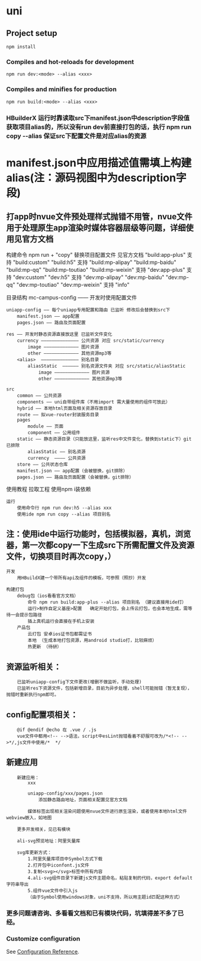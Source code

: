 # uni

## Project setup
```
npm install
```

### Compiles and hot-reloads for development
```
npm run dev:<mode> --alias <xxx>
```

### Compiles and minifies for production
```
npm run build:<mode> --alias <xxx>
```

### HBuilderX 运行时靠读取src下manifest.json中description字段值获取项目alias的，所以没有run dev前直接打包的话，执行 npm run copy --alias <xxx> 保证src下配置文件是对应alias的资源

# manifest.json中应用描述值需填上构建alias(注：源码视图中为description字段)

## 打app时nvue文件预处理样式抛错不用管，nvue文件用于处理原生app渲染时媒体容器层级等问题，详细使用见官方文档



构建命令
	npm run +
		"copy" 替换项目配置文件
		见官方文档
        "build:app-plus" 支持
        "build:custom"
        "build:h5" 支持
        "build:mp-alipay"
        "build:mp-baidu"
        "build:mp-qq"
        "build:mp-toutiao"
        "build:mp-weixin" 支持
        "dev:app-plus" 支持
        "dev:custom"
        "dev:h5" 支持
        "dev:mp-alipay"
        "dev:mp-baidu"
        "dev:mp-qq"
        "dev:mp-toutiao"
        "dev:mp-weixin" 支持
        "info"


目录结构
	mc-campus-config —— 开发时使用配置文件
	
	uniapp-config —— 每个uniapp专用配置和路由 已监听 修改后会替换到src下
		manifest.json —— app配置
		pages.json —— 路由及页面配置
	
	res —— 开发时静态资源直接放这里 已监听文件变化
		currency —————————————— 公共资源 对应 src/static/currency
			image ————————————— 图片资源
			other ————————————— 其他资源mp3等
		<alias>  —————————————— 别名目录
			aliasStatic  —————— 别名资源文件夹 对应 src/static/aliasStatic
				image ————————————— 图片资源
				other ————————————— 其他资源mp3等
			
	src 
		common —— 公共资源
		components —— uni自带组件库（不用import 需大量使用的组件可放此）
		hybrid —— 本地html页面及相关资源存放目录
		route —— 拟vue-router封装服务目录
		pages
			module —— 页面
			component —— 公用组件
		static —— 静态资源目录（只能放这里，监听res中文件变化，替换到static下）git已排除
			aliasStatic —— 别名资源
			currency  ———— 公共资源
		store —— 公共状态仓库
		manifest.json —— app配置（会被替换，git排除）
		pages.json —— 路由及页面配置（会被替换，git排除）

使用教程
	拉取工程
	使用npm i装依赖
	
	运行
		使用命令行 npm run dev:h5 --alias xxx
		使用ide npm run copy --alias 项目别名 
##  注：使用ide中运行功能时，包括模拟器，真机，浏览器，第一次都copy一下生成src下所需配置文件及资源文件，切换项目时再次copy，）
		
		
	开发
		用HBuildX建一个带所有api及组件的模板，可参照（照抄）开发
	
	构建打包
		debug包（ios看看官方文档）
			命令 npm run build:app-plus --alias 项目别名 （建议直接用ide打）
			运行>制作自定义基座>配置   确定开始打包，会上传云打包，也会本地生成，需等待一会提示包路径
			插上真机运行会直接在手机上安装
		产品包
			云打包 安卓ios证书包都需证书
			本地 （生成本地打包资源，用android studio打，比较麻烦）
			热更新 （待研）

	
	
##	资源监听相关：
		已监听uniapp-config下文件更改(增删不做监听，手动处理)
		已监听res下资源文件，包括新增目录，目前为异步处理，shell可能抛错（暂无复现），抛错时重新执行npm即可。
		
##	config配置项相关：
		@if @endif @echo 在 .vue / .js
		vue文件中都用<!-- -->语法，script中esLint抛错看着不舒服可改为/*<!-- -->*/,js文件中使用/*  */
		
##  新建应用
		
		新建应用：
			xxx
			
			uniapp-config/xxx/pages.json
				添加静态路由地址，页面相关配置见官方文档
				
			媒体标签出现相关渲染问题使用nvue文件进行原生渲染，或者使用本地html文件webview嵌入，如地图
			
		更多开发相关，见已有模块
		
		ali-svg预览地址：阿里矢量库

		svg库更新方式：
			1.阿里矢量库项目中Symbol方式下载
			2.打开包中iconfont.js文件
			3.复制<svg></svg>标签中所有内容
			4.ali-svg组件目录下新建js文件主题命名，粘贴复制的代码，export default 字符串导出
			5.组件vue文件中引入js
			（由于Symbol使用windows对象，uni不支持，所以用主题id匹配这种方式）

###  更多问题请咨询、多看看文档和已有模块代码，坑填得差不多了已经。
			
### Customize configuration
See [Configuration Reference](https://cli.vuejs.org/config/).
